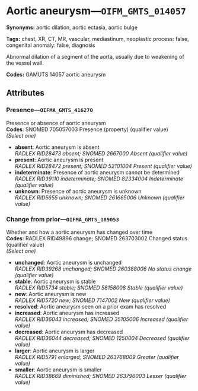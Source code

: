 # Aortic aneurysm—`OIFM_GMTS_014057`

**Synonyms:** aortic dilation, aortic ectasia, aortic bulge

**Tags:** chest, XR, CT, MR, vascular, mediastinum, neoplastic process: false, congenital anomaly: false, diagnosis

Abnormal dilation of a segment of the aorta, usually due to weakening of the vessel wall.

**Codes:** GAMUTS 14057 aortic aneurysm

## Attributes

### Presence—`OIFMA_GMTS_416270`

Presence or absence of aortic aneurysm  
**Codes**: SNOMED 705057003 Presence (property) (qualifier value)  
*(Select one)*

- **absent**: Aortic aneurysm is absent  
_RADLEX RID28473 absent; SNOMED 2667000 Absent (qualifier value)_
- **present**: Aortic aneurysm is present  
_RADLEX RID28472 present; SNOMED 52101004 Present (qualifier value)_
- **indeterminate**: Presence of aortic aneurysm cannot be determined  
_RADLEX RID39110 indeterminate; SNOMED 82334004 Indeterminate (qualifier value)_
- **unknown**: Presence of aortic aneurysm is unknown  
_RADLEX RID5655 unknown; SNOMED 261665006 Unknown (qualifier value)_

### Change from prior—`OIFMA_GMTS_189053`

Whether and how a aortic aneurysm has changed over time  
**Codes**: RADLEX RID49896 change; SNOMED 263703002 Changed status (qualifier value)  
*(Select one)*

- **unchanged**: Aortic aneurysm is unchanged  
_RADLEX RID39268 unchanged; SNOMED 260388006 No status change (qualifier value)_
- **stable**: Aortic aneurysm is stable  
_RADLEX RID5734 stable; SNOMED 58158008 Stable (qualifier value)_
- **new**: Aortic aneurysm is new  
_RADLEX RID5720 new; SNOMED 7147002 New (qualifier value)_
- **resolved**: Aortic aneurysm seen on a prior exam has resolved  
- **increased**: Aortic aneurysm has increased  
_RADLEX RID36043 increased; SNOMED 35105006 Increased (qualifier value)_
- **decreased**: Aortic aneurysm has decreased  
_RADLEX RID36044 decreased; SNOMED 1250004 Decreased (qualifier value)_
- **larger**: Aortic aneurysm is larger  
_RADLEX RID5791 enlarged; SNOMED 263768009 Greater (qualifier value)_
- **smaller**: Aortic aneurysm is smaller  
_RADLEX RID38669 diminished; SNOMED 263796003 Lesser (qualifier value)_
